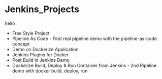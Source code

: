 # Jenkins_Projects

hello
- Free Style Project
- Pipeline As Code - First real pipeline demo with the pipeline-as-code concept
- Demo on Dockerize Application
- Jenkins Plugins for Docker
- Post Build in Jenkins Demo
- Dockerize Build, Deploy & Run Container from Jenkins - 2nd Pipeline demo with docker build, deploy, run


